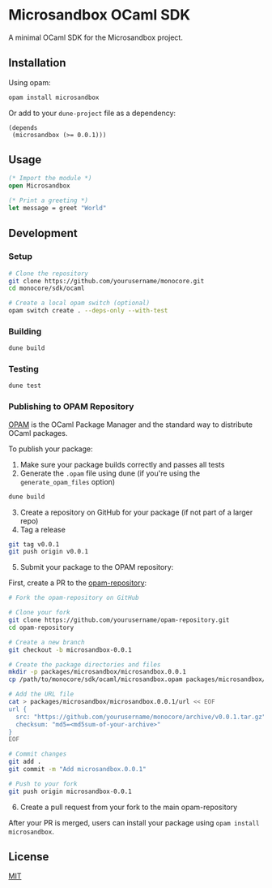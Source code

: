 # Microsandbox OCaml SDK

A minimal OCaml SDK for the Microsandbox project.

## Installation

Using opam:

```bash
opam install microsandbox
```

Or add to your `dune-project` file as a dependency:

```
(depends
 (microsandbox (>= 0.0.1)))
```

## Usage

```ocaml
(* Import the module *)
open Microsandbox

(* Print a greeting *)
let message = greet "World"
```

## Development

### Setup

```bash
# Clone the repository
git clone https://github.com/yourusername/monocore.git
cd monocore/sdk/ocaml

# Create a local opam switch (optional)
opam switch create . --deps-only --with-test
```

### Building

```bash
dune build
```

### Testing

```bash
dune test
```

### Publishing to OPAM Repository

[OPAM](https://opam.ocaml.org/) is the OCaml Package Manager and the standard way to distribute OCaml packages.

To publish your package:

1. Make sure your package builds correctly and passes all tests
2. Generate the `.opam` file using dune (if you're using the `generate_opam_files` option)

```bash
dune build
```

3. Create a repository on GitHub for your package (if not part of a larger repo)
4. Tag a release

```bash
git tag v0.0.1
git push origin v0.0.1
```

5. Submit your package to the OPAM repository:

First, create a PR to the [opam-repository](https://github.com/ocaml/opam-repository):

```bash
# Fork the opam-repository on GitHub

# Clone your fork
git clone https://github.com/yourusername/opam-repository.git
cd opam-repository

# Create a new branch
git checkout -b microsandbox-0.0.1

# Create the package directories and files
mkdir -p packages/microsandbox/microsandbox.0.0.1
cp /path/to/monocore/sdk/ocaml/microsandbox.opam packages/microsandbox/microsandbox.0.0.1/opam

# Add the URL file
cat > packages/microsandbox/microsandbox.0.0.1/url << EOF
url {
  src: "https://github.com/yourusername/monocore/archive/v0.0.1.tar.gz"
  checksum: "md5=<md5sum-of-your-archive>"
}
EOF

# Commit changes
git add .
git commit -m "Add microsandbox.0.0.1"

# Push to your fork
git push origin microsandbox-0.0.1
```

6. Create a pull request from your fork to the main opam-repository

After your PR is merged, users can install your package using `opam install microsandbox`.

## License

[MIT](LICENSE)
